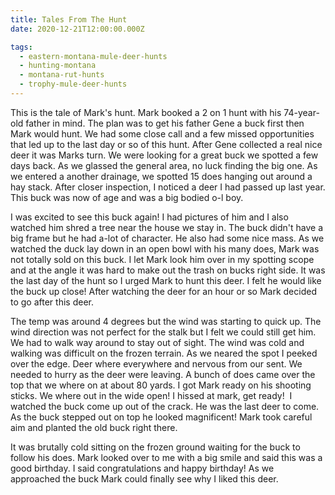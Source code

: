 ```yaml
---
title: Tales From The Hunt
date: 2020-12-21T12:00:00.000Z

tags:
  - eastern-montana-mule-deer-hunts
  - hunting-montana
  - montana-rut-hunts
  - trophy-mule-deer-hunts
---
```


This is the tale of Mark's hunt. Mark booked a 2 on 1 hunt with his 74-year-old father in mind. The plan was to get his father Gene a buck first then Mark would hunt. We had some close call and a few missed opportunities that led up to the last day or so of this hunt. After Gene collected a real nice deer it was Marks turn. We were looking for a great buck we spotted a few days back. As we glassed the general area, no luck finding the big one. As we entered a another drainage, we spotted 15 does hanging out around a hay stack. After closer inspection, I noticed a deer I had passed up last year. This buck was now of age and was a big bodied o-l boy.

I was excited to see this buck again! I had pictures of him and I also watched him shred a tree near the house we stay in. The buck didn't have a big frame but he had a-lot of character. He also had some nice mass. As we watched the duck lay down in an open bowl with his many does, Mark was not totally sold on this buck. I let Mark look him over in my spotting scope and at the angle it was hard to make out the trash on bucks right side. It was the last day of the hunt so I urged Mark to hunt this deer. I felt he would like the buck up close! After watching the deer for an hour or so Mark decided to go after this deer.

The temp was around 4 degrees but the wind was starting to quick up. The wind direction was not perfect for the stalk but I felt we could still get him. We had to walk way around to stay out of sight. The wind was cold and walking was difficult on the frozen terrain. As we neared the spot I peeked over the edge. Deer where everywhere and nervous from our sent. We needed to hurry as the deer were leaving. A bunch of does came over the top that we where on at about 80 yards. I got Mark ready on his shooting sticks. We where out in the wide open! I hissed at mark, get ready!  I watched the buck come up out of the crack. He was the last deer to come. As the buck stepped out on top he looked magnificent! Mark took careful aim and planted the old buck right there.

It was brutally cold sitting on the frozen ground waiting for the buck to follow his does. Mark looked over to me with a big smile and said this was a good birthday. I said congratulations and happy birthday! As we approached the buck Mark could finally see why I liked this deer.
